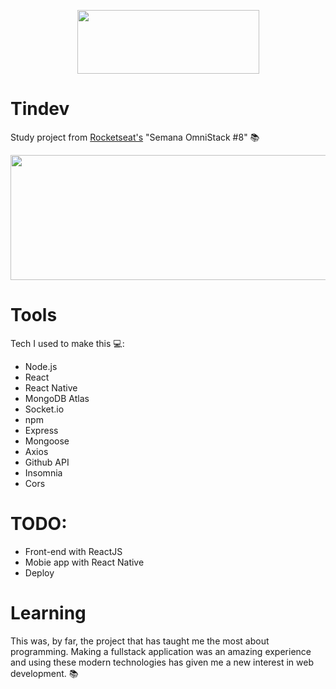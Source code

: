 <p align="center">
  <img width="291" height="102" src="https://66.media.tumblr.com/2e192870164dc429ba58cdc9404ae91d/4ece929c334a4f60-fe/s540x810/296eb78af26786b80517b9827e2ca7899b7ad470.png">
</p>

# Tindev
Study project from [Rocketseat's](https://rocketseat.com.br/) "Semana OmniStack #8" :books:  

<p align="center">
  <img width="1910" height="200" src="https://66.media.tumblr.com/e1aea95b23681e4a2b91ded03515ed06/4ece929c334a4f60-29/s540x810/ce7835fd0c706e1342124bbac077bf13cac751eb.png">
</p>

# Tools
Tech I used to make this :computer::
- Node.js
- React
- React Native
- MongoDB Atlas
- Socket.io
- npm
- Express
- Mongoose
- Axios
- Github API
- Insomnia
- Cors

# TODO:
- Front-end with ReactJS
- Mobie app with React Native
- Deploy

# Learning
This was, by far, the project that has taught me the most about programming. Making a fullstack application was an amazing experience
and using these modern technologies has given me a new interest in web development. :books:
